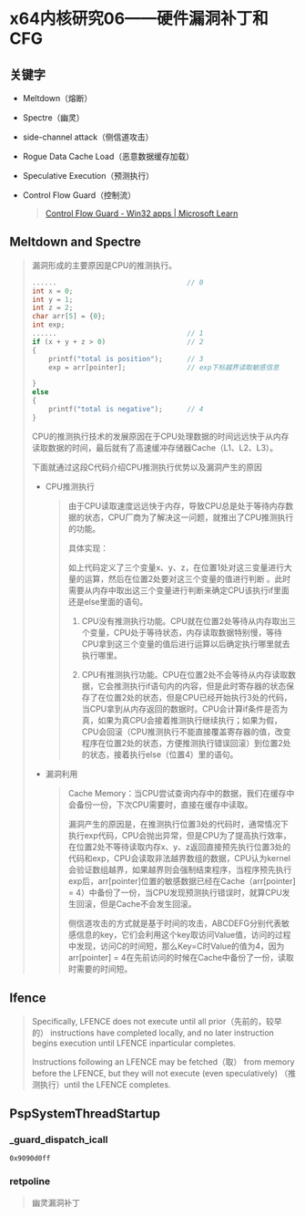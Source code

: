 # x64内核研究06——硬件漏洞补丁和CFG

## 关键字

- Meltdown（熔断）

- Spectre（幽灵）

- side-channel attack（侧信道攻击）

- Rogue Data Cache Load（恶意数据缓存加载）

- Speculative Execution（预测执行）

- Control Flow Guard（控制流）
  
  > [Control Flow Guard - Win32 apps | Microsoft Learn](https://learn.microsoft.com/en-us/windows/win32/secbp/control-flow-guard)

## Meltdown and Spectre

> 漏洞形成的主要原因是CPU的推测执行。
> 
> ```cpp
> ......                                // 0
> int x = 0;
> int y = 1;
> int z = 2;
> char arr[5] = {0};
> int exp;
> ......                                // 1
> if (x + y + z > 0)                    // 2
> {
>     printf("total is position");      // 3
>     exp = arr[pointer];               // exp下标越界读取敏感信息
> 
> }
> else
> {
>     printf("total is negative");      // 4
> }
> ```
> 
> CPU的推测执行技术的发展原因在于CPU处理数据的时间远远快于从内存读取数据的时间，最后就有了高速缓冲存储器Cache（L1、L2、L3）。
> 
> 下面就通过这段C代码介绍CPU推测执行优势以及漏洞产生的原因
> 
> - CPU推测执行
>   
>   > 由于CPU读取速度远远快于内存，导致CPU总是处于等待内存数据的状态，CPU厂商为了解决这一问题，就推出了CPU推测执行的功能。
>   > 
>   > 具体实现：
>   > 
>   > 如上代码定义了三个变量x、y、z，在位置1处对这三变量进行大量的运算，然后在位置2处要对这三个变量的值进行判断 。此时需要从内存中取出这三个变量进行判断来确定CPU该执行if里面还是else里面的语句。
>   > 
>   > 1. CPU没有推测执行功能。CPU就在位置2处等待从内存取出三个变量，CPU处于等待状态，内存读取数据特别慢，等待CPU拿到这三个变量的值后进行运算以后确定执行哪里就去执行哪里。
>   > 
>   > 2. CPU有推测执行功能。CPU在位置2处不会等待从内存读取数据，它会推测执行if语句内的内容，但是此时寄存器的状态保存了在位置2处的状态，但是CPU已经开始执行3处的代码，当CPU拿到从内存返回的数据时。CPU会计算if条件是否为真，如果为真CPU会接着推测执行继续执行；如果为假，CPU会回滚（CPU推测执行不能直接覆盖寄存器的值，改变程序在位置2处的状态，方便推测执行错误回滚）到位置2处的状态，接着执行else（位置4）里的语句。
> 
> - 漏洞利用
>   
>   > Cache Memory：当CPU尝试查询内存中的数据，我们在缓存中会备份一份，下次CPU需要时，直接在缓存中读取。
>   > 
>   > 漏洞产生的原因是，在推测执行位置3处的代码时，通常情况下执行exp代码，CPU会抛出异常，但是CPU为了提高执行效率，在位置2处不等待读取内存x、y、z返回直接预先执行位置3处的代码和exp，CPU会读取非法越界数组的数据，CPU认为kernel会验证数组越界，如果越界则会强制结束程序，当程序预先执行exp后，arr[pointer]位置的敏感数据已经在Cache（arr[pointer] = 4）中备份了一份，当CPU发现预测执行错误时，就算CPU发生回滚，但是Cache不会发生回滚。 
>   > 
>   > 侧信道攻击的方式就是基于时间的攻击，ABCDEFG分别代表敏感信息的key，它们会利用这个key取访问Value值，访问的过程中发现，访问C的时间短，那么Key=C时Value的值为4，因为arr[pointer] = 4在先前访问的时候在Cache中备份了一份，读取时需要的时间短。
>   > 
>   > 

## lfence

> Specifically, LFENCE does not execute until all prior（先前的，较早的） instructions have completed locally, and no later instruction begins execution until LFENCE inparticular completes. 
> 
> Instructions following an LFENCE may be fetched（取） from memory before the LFENCE, but they will not execute (even speculatively) （推测执行）until the LFENCE completes.

## PspSystemThreadStartup

### _guard_dispatch_icall

```shell
0x9090d0ff
```

### retpoline

> 幽灵漏洞补丁
